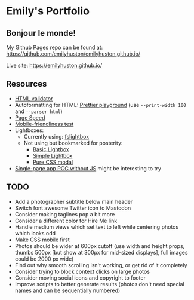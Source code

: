# Emily's Portfolio


## Bonjour le monde!

My Github Pages repo can be found at: <https://github.com/emilyhuston/emilyhuston.github.io/>

Live site: <https://emilyhuston.github.io/>


## Resources

- [HTML validator](https://validator.w3.org/)
- Autoformatting for HTML: [Prettier playground](https://prettier.io/playground/) (use `--print-width 100` and `--parser html`)
- [Page Speed](https://pagespeed.web.dev/report?url=https%3A%2F%2Femilyhuston.github.io%2F)
- [Mobile-friendliness test](https://search.google.com/test/mobile-friendly)
- Lightboxes:
  - Currently using: [fslightbox](https://fslightbox.com/)
  - Not using but bookmarked for posterity:
    - [Basic Lightbox](https://basiclightbox.electerious.com)
    - [Simple Lightbox](https://simplelightbox.com/)
    - [Pure CSS modal](https://markodenic.com/css-tips/)
- [Single-page app POC without JS](https://john-doe.neocities.org/) might be interesting to try


## TODO

- Add a photographer subtitle below main header
- Switch font awesome Twitter icon to Mastodon
- Consider making taglines pop a bit more
- Consider a different color for Hire Me link
- Handle medium views which set text to left while centering photos which looks odd
- Make CSS mobile first
- Photos should be wider at 600px cutoff (use width and height props, thumbs 500px [but show at 300px for mid-sized displays], full images could be 2000 px wide)
- Find out why smooth scrolling isn't working, or get rid of it completely
- Consider trying to block context clicks on large photos
- Consider moving social icons and copyright to footer
- Improve scripts to better generate results (photos don't need special names and can be sequentially numbered)

